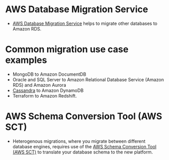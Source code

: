 # AWS Database Migration Service
- [AWS Database Migration Service](https://aws.amazon.com/dms/) helps to migrate other databases to Amazon RDS.

# Common migration use case examples
- MongoDB to Amazon DocumentDB
- Oracle and SQL Server to Amazon Relational Database Service (Amazon RDS) and Amazon Aurora
- [Cassandra](../../1_HLDDesignComponents/3_DatabaseComponents/NoSQL-Databases/ApacheCasandra.md) to Amazon DynamoDB
- Terraform to Amazon Redshift.

# AWS Schema Conversion Tool (AWS SCT)
- Heterogenous migrations, where you migrate between different database engines, requires use of the [AWS Schema Conversion Tool (AWS SCT)](https://aws.amazon.com/dms/schema-conversion-tool/) to translate your database schema to the new platform.
